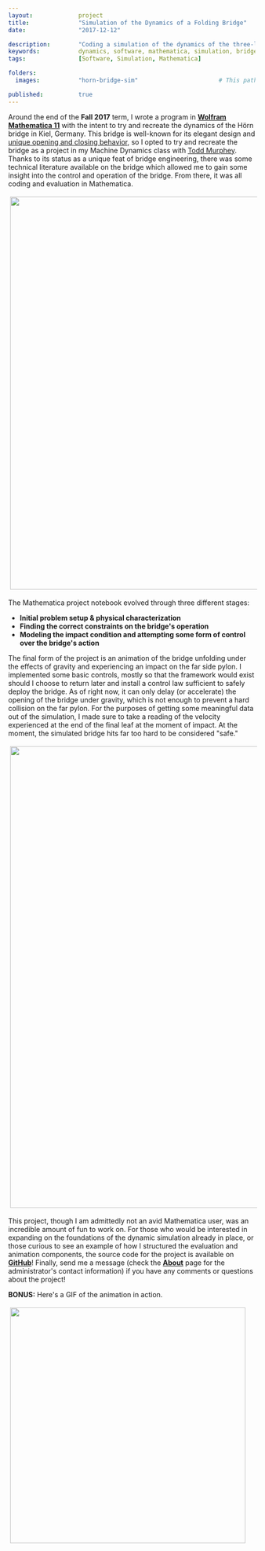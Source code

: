 ```yaml
---
layout:             project
title:              "Simulation of the Dynamics of a Folding Bridge"
date:               "2017-12-12"

description:        "Coding a simulation of the dynamics of the three-leaf, folding Hörn bridge in Kiel, Germany."
keywords:           dynamics, software, mathematica, simulation, bridge dynamics, euler-lagrange
tags:               [Software, Simulation, Mathematica]

folders:
  images:           "horn-bridge-sim"                       # This path is project-dependent; don't forget to change it!

published:          true
---
```


Around the end of the **Fall 2017** term, I wrote a program in **[Wolfram Mathematica 11](https://www.wolfram.com/mathematica/)** with the intent to try and recreate the dynamics of the Hörn bridge in Kiel, Germany. This bridge is well-known for its elegant design and [unique opening and closing behavior](https://www.youtube.com/watch?v=E5BF3Lvmi_8), so I opted to try and recreate the bridge as a project in my Machine Dynamics class with [Todd Murphey](https://nxr.northwestern.edu/people/todd-murphey). Thanks to its status as a unique feat of bridge engineering, there was some technical literature available on the bridge which allowed me to gain some insight into the control and operation of the bridge. From there, it was all coding and evaluation in Mathematica.

<img src="{{ site.url }}/{{ site.project_assets }}/{{ page.folders.images }}/deploy.png" style="width:800px; padding:4px 4px 4px 4px; display: block">

The Mathematica project notebook evolved through three different stages:

* **Initial problem setup & physical characterization**
* **Finding the correct constraints on the bridge's operation**
* **Modeling the impact condition and attempting some form of control over the bridge's action**

The final form of the project is an animation of the bridge unfolding under the effects of gravity and experiencing an impact on the far side pylon. I implemented some basic controls, mostly so that the framework would exist should I choose to return later and install a control law sufficient to safely deploy the bridge. As of right now, it can only delay (or accelerate) the opening of the bridge under gravity, which is not enough to prevent a hard collision on the far pylon. For the purposes of getting some meaningful data out of the simulation, I made sure to take a reading of the velocity experienced at the end of the final leaf at the moment of impact. At the moment, the simulated bridge hits far too hard to be considered "safe."

<img src="{{ site.url }}/{{ site.project_assets }}/{{ page.folders.images }}/results.png" style="width:940px; padding:4px 4px 4px 4px; display:block">

This project, though I am admittedly not an avid Mathematica user, was an incredible amount of fun to work on. For those who would be interested in expanding on the foundations of the dynamic simulation already in place, or those curious to see an example of how I structured the evaluation and animation components, the source code for the project is available on **[GitHub](https://github.com/spieswl/horn-bridge-dynamics_sim)**! Finally, send me a message (check the **[About](https://spieswl.github.io/about)** page for the administrator's contact information) if you have any comments or questions about the project!

**BONUS:** Here's a GIF of the animation in action.

<img src="{{ site.url }}/{{ site.project_assets }}/{{ page.folders.images }}/animation.gif" style="width:480px; padding:4px 4px 4px 4px; display:block">



